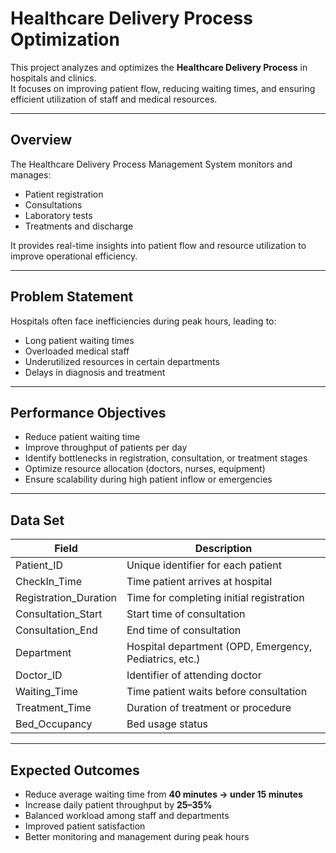 # Healthcare Delivery Process Optimization

This project analyzes and optimizes the **Healthcare Delivery Process** in hospitals and clinics.  
It focuses on improving patient flow, reducing waiting times, and ensuring efficient utilization of staff and medical resources.

---

## Overview
The Healthcare Delivery Process Management System monitors and manages:
- Patient registration
- Consultations
- Laboratory tests
- Treatments and discharge

It provides real-time insights into patient flow and resource utilization to improve operational efficiency.

---

## Problem Statement
Hospitals often face inefficiencies during peak hours, leading to:
- Long patient waiting times  
- Overloaded medical staff  
- Underutilized resources in certain departments  
- Delays in diagnosis and treatment  

---

## Performance Objectives
- Reduce patient waiting time  
- Improve throughput of patients per day  
- Identify bottlenecks in registration, consultation, or treatment stages  
- Optimize resource allocation (doctors, nurses, equipment)  
- Ensure scalability during high patient inflow or emergencies  

---

## Data Set
| Field | Description |
|-------|-------------|
| Patient_ID | Unique identifier for each patient |
| CheckIn_Time | Time patient arrives at hospital |
| Registration_Duration | Time for completing initial registration |
| Consultation_Start | Start time of consultation |
| Consultation_End | End time of consultation |
| Department | Hospital department (OPD, Emergency, Pediatrics, etc.) |
| Doctor_ID | Identifier of attending doctor |
| Waiting_Time | Time patient waits before consultation |
| Treatment_Time | Duration of treatment or procedure |
| Bed_Occupancy | Bed usage status |

---

## Expected Outcomes
- Reduce average waiting time from **40 minutes → under 15 minutes**  
- Increase daily patient throughput by **25–35%**  
- Balanced workload among staff and departments  
- Improved patient satisfaction  
- Better monitoring and management during peak hours

